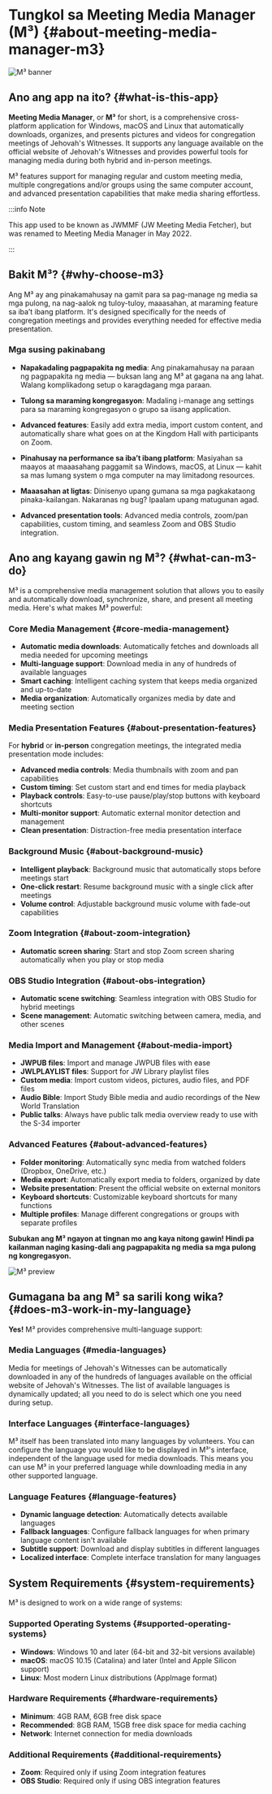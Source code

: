 # Tungkol sa Meeting Media Manager (M³) {#about-meeting-media-manager-m3}

![M³ banner](./../assets/m3-banner.png)

## Ano ang app na ito? {#what-is-this-app}

**Meeting Media Manager**, or **M³** for short, is a comprehensive cross-platform application for Windows, macOS and Linux that automatically downloads, organizes, and presents pictures and videos for congregation meetings of Jehovah's Witnesses. It supports any language available on the official website of Jehovah's Witnesses and provides powerful tools for managing media during both hybrid and in-person meetings.

M³ features support for managing regular and custom meeting media, multiple congregations and/or groups using the same computer account, and advanced presentation capabilities that make media sharing effortless.

:::info Note

This app used to be known as JWMMF (JW Meeting Media Fetcher), but was renamed to Meeting Media Manager in May 2022.

:::

## Bakit M³? {#why-choose-m3}

Ang M³ ay ang pinakamahusay na gamit para sa pag-manage ng media sa mga pulong, na nag-aalok ng tuloy-tuloy, maaasahan, at maraming feature sa iba’t ibang platform. It's designed specifically for the needs of congregation meetings and provides everything needed for effective media presentation.

### Mga susing pakinabang

- **Napakadaling pagpapakita ng media**: Ang pinakamahusay na paraan ng pagpapakita ng media — buksan lang ang M³ at gagana na ang lahat. Walang komplikadong setup o karagdagang mga paraan.

- **Tulong sa maraming kongregasyon**: Madaling i-manage ang settings para sa maraming kongregasyon o grupo sa iisang application.

- **Advanced features**: Easily add extra media, import custom content, and automatically share what goes on at the Kingdom Hall with participants on Zoom.

- **Pinahusay na performance sa iba’t ibang platform**: Masiyahan sa maayos at maaasahang paggamit sa Windows, macOS, at Linux — kahit sa mas lumang system o mga computer na may limitadong resources.

- **Maaasahan at ligtas**: Dinisenyo upang gumana sa mga pagkakataong pinaka-kailangan. Nakaranas ng bug? Ipaalam upang matugunan agad.

- **Advanced presentation tools**: Advanced media controls, zoom/pan capabilities, custom timing, and seamless Zoom and OBS Studio integration.

## Ano ang kayang gawin ng M³? {#what-can-m3-do}

M³ is a comprehensive media management solution that allows you to easily and automatically download, synchronize, share, and present all meeting media. Here's what makes M³ powerful:

### Core Media Management {#core-media-management}

- **Automatic media downloads**: Automatically fetches and downloads all media needed for upcoming meetings
- **Multi-language support**: Download media in any of hundreds of available languages
- **Smart caching**: Intelligent caching system that keeps media organized and up-to-date
- **Media organization**: Automatically organizes media by date and meeting section

### Media Presentation Features {#about-presentation-features}

For **hybrid** or **in-person** congregation meetings, the integrated media presentation mode includes:

- **Advanced media controls**: Media thumbnails with zoom and pan capabilities
- **Custom timing**: Set custom start and end times for media playback
- **Playback controls**: Easy-to-use pause/play/stop buttons with keyboard shortcuts
- **Multi-monitor support**: Automatic external monitor detection and management
- **Clean presentation**: Distraction-free media presentation interface

### Background Music {#about-background-music}

- **Intelligent playback**: Background music that automatically stops before meetings start
- **One-click restart**: Resume background music with a single click after meetings
- **Volume control**: Adjustable background music volume with fade-out capabilities

### Zoom Integration {#about-zoom-integration}

- **Automatic screen sharing**: Start and stop Zoom screen sharing automatically when you play or stop media

### OBS Studio Integration {#about-obs-integration}

- **Automatic scene switching**: Seamless integration with OBS Studio for hybrid meetings
- **Scene management**: Automatic switching between camera, media, and other scenes

### Media Import and Management {#about-media-import}

- **JWPUB files**: Import and manage JWPUB files with ease
- **JWLPLAYLIST files**: Support for JW Library playlist files
- **Custom media**: Import custom videos, pictures, audio files, and PDF files
- **Audio Bible**: Import Study Bible media and audio recordings of the New World Translation
- **Public talks**: Always have public talk media overview ready to use with the S-34 importer

### Advanced Features {#about-advanced-features}

- **Folder monitoring**: Automatically sync media from watched folders (Dropbox, OneDrive, etc.)
- **Media export**: Automatically export media to folders, organized by date
- **Website presentation**: Present the official website on external monitors
- **Keyboard shortcuts**: Customizable keyboard shortcuts for many functions
- **Multiple profiles**: Manage different congregations or groups with separate profiles

**Subukan ang M³ ngayon at tingnan mo ang kaya nitong gawin! Hindi pa kailanman naging kasing-dali ang pagpapakita ng media sa mga pulong ng kongregasyon.**

![M³ preview](./../assets/m3-preview.png)

## Gumagana ba ang M³ sa sarili kong wika? {#does-m3-work-in-my-language}

**Yes!** M³ provides comprehensive multi-language support:

### Media Languages {#media-languages}

Media for meetings of Jehovah's Witnesses can be automatically downloaded in any of the hundreds of languages available on the official website of Jehovah's Witnesses. The list of available languages is dynamically updated; all you need to do is select which one you need during setup.

### Interface Languages {#interface-languages}

M³ itself has been translated into many languages by volunteers. You can configure the language you would like to be displayed in M³'s interface, independent of the language used for media downloads. This means you can use M³ in your preferred language while downloading media in any other supported language.

### Language Features {#language-features}

- **Dynamic language detection**: Automatically detects available languages
- **Fallback languages**: Configure fallback languages for when primary language content isn't available
- **Subtitle support**: Download and display subtitles in different languages
- **Localized interface**: Complete interface translation for many languages

## System Requirements {#system-requirements}

M³ is designed to work on a wide range of systems:

### Supported Operating Systems {#supported-operating-systems}

- **Windows**: Windows 10 and later (64-bit and 32-bit versions available)
- **macOS**: macOS 10.15 (Catalina) and later (Intel and Apple Silicon support)
- **Linux**: Most modern Linux distributions (AppImage format)

### Hardware Requirements {#hardware-requirements}

- **Minimum**: 4GB RAM, 6GB free disk space
- **Recommended**: 8GB RAM, 15GB free disk space for media caching
- **Network**: Internet connection for media downloads

### Additional Requirements {#additional-requirements}

- **Zoom**: Required only if using Zoom integration features
- **OBS Studio**: Required only if using OBS integration features
